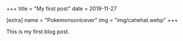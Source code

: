 +++
title = "My first post"
date = 2019-11-27

[extra]
name = "Pokemonsonicever"
img = "img/catwhat.webp"
+++

This is my first blog post.
